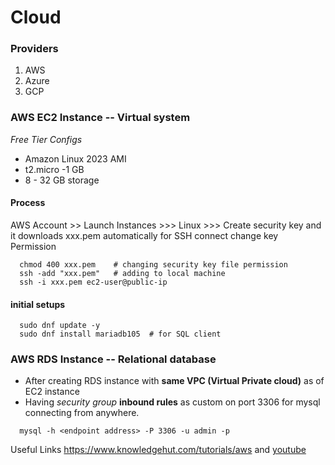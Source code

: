 # Cloud
### Providers
1. AWS
2. Azure
3. GCP

### AWS EC2 Instance -- Virtual system
*Free Tier Configs*

- Amazon Linux 2023 AMI
- t2.micro -1 GB
- 8 - 32 GB storage

#### Process
AWS Account >> Launch Instances >>> Linux >>> Create security key and it downloads  xxx.pem automatically for SSH connect
change key Permission

```
  chmod 400 xxx.pem    # changing security key file permission
  ssh -add "xxx.pem"   # adding to local machine
  ssh -i xxx.pem ec2-user@public-ip
```

#### initial setups
```
  sudo dnf update -y
  sudo dnf install mariadb105  # for SQL client 
```
### AWS RDS Instance -- Relational database

- After creating RDS instance with **same VPC (Virtual Private cloud)** as of EC2 instance 
- Having *security group* **inbound rules** as custom on port 3306 for mysql connecting from anywhere.
```
  mysql -h <endpoint address> -P 3306 -u admin -p
```
Useful Links
https://www.knowledgehut.com/tutorials/aws and [youtube](https://youtu.be/qdk1p1zgBPI)
